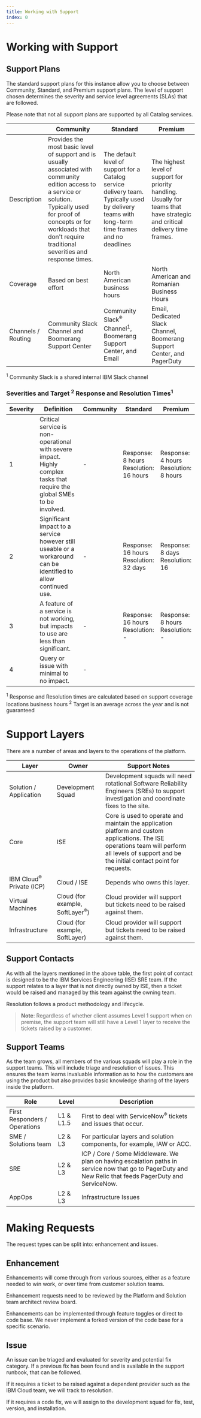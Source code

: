 ```yaml
---
title: Working with Support
index: 0
---
```


# Working with Support

## Support Plans

The standard support plans for this instance allow you to choose between Community, Standard, and Premium support plans. The level of support chosen determines the severity and service level agreements (SLAs) that are followed. 

Please note that not all support plans are supported by all Catalog services.

| | Community | Standard | Premium |
| --- | --- | --- | --- |
| Description | Provides the most basic level of support and is usually associated with community edition access to a service or solution. Typically used for proof of concepts or for workloads that don't require traditional severities and response times. | The default level of support for a Catalog service delivery team. Typically used by delivery teams with long-term time frames and no deadlines | The highest level of support for priority handling. Usually for teams that have strategic and critical delivery time frames. |
| Coverage | Based on best effort | North American business hours | North American and Romanian Business Hours |
| Channels / Routing | Community Slack Channel and Boomerang Support Center | Community Slack<sup>®</sup> Channel<sup>1</sup>, Boomerang Support Center, and Email | Email, Dedicated Slack Channel, Boomerang Support Center, and PagerDuty |

<sup>1</sup> Community Slack is a shared internal IBM Slack channel

### Severities and Target <sup>2</sup> Response and Resolution Times<sup>1</sup>

| Severity | Definition | Community | Standard | Premium |
| --- | --- | --- | --- | --- |
| 1 | Critical service is non-operational with severe impact. Highly complex tasks that require the global SMEs to be involved. | - | Response: 8 hours<br>Resolution: 16 hours | Response: 4 hours<br>Resolution: 8 hours |
| 2 | Significant impact to a service however still useable or a workaround can be identified to allow continued use. | - | Response: 16 hours<br>Resolution: 32 days | Response: 8 days<br>Resolution: 16 |
| 3 | A feature of a service is not working, but impacts to use are less than significant. | - | Response: 16 hours<br>Resolution: - | Response: 8 hours<br>Resolution: - |
| 4 | Query or issue with minimal to no impact. | - | 

<sup>1</sup> Response and Resolution times are calculated based on support coverage locations business hours
<sup>2</sup> Target is an average across the year and is not guaranteed

# Support Layers

There are a number of areas and layers to the operations of the platform.

| Layer                   | Owner                  | Support Notes                                                                                                                                                                                   |
| ----------------------- | ---------------------- | ----------------------------------------------------------------------------------------------------------------------------------------------------------------------------------------------- |
| Solution / Application  | Development Squad      | Development squads will need rotational Software Reliability Engineers (SREs) to support investigation and coordinate fixes to the site.                                                                                         |
| Core                    | ISE                    | Core is used to operate and maintain the application platform and custom applications. The ISE operations team will perform all levels of support and be the initial contact point for requests. |
| IBM Cloud<sup>®</sup> Private (ICP) | Cloud / ISE            | Depends who owns this layer.                                                                                                                                                                    |
| Virtual Machines        | Cloud (for example, SoftLayer<sup>®</sup>) | Cloud provider will support but tickets need to be raised against them.                                                                                                                          |
| Infrastructure          | Cloud (for example, SoftLayer) | Cloud provider will support but tickets need to be raised against them.                                                                                                                          |

## Support Contacts

As with all the layers mentioned in the above table, the first point of contact is designed to be the IBM Services Engineering (ISE) SRE team. If the support relates to a layer that is not directly owned by ISE, then a ticket would be raised and managed by this team against the owning team.

Resolution follows a product methodology and lifecycle.

<!--![Support Process](./assets/img/Boomerang-SupportProcess.png) -->

> **Note**: Regardless of whether client assumes Level 1 support when on premise, the support team will still have a Level 1 layer to receive the tickets raised by a customer.

## Support Teams

As the team grows, all members of the various squads will play a role in the support teams. This will include triage and resolution of issues. This ensures the team learns invaluable information as to how the customers are using the product but also provides basic knowledge sharing of the layers inside the platform.

| Role                          | Level     | Description                                                                                                                                             |
| ----------------------------- | --------- | ------------------------------------------------------------------------------------------------------------------------------------------------------- |
| First Responders / Operations | L1 & L1.5 | First to deal with ServiceNow<sup>®</sup> tickets and issues that occur.                                                                                             |
| SME / Solutions team          | L2 & L3   | For particular layers and solution components, for example, IAW or ACC.                                                                                           |
| SRE                           | L2 & L3   | ICP / Core / Some Middleware. We plan on having escalation paths in service now that go to PagerDuty and New Relic that feeds PagerDuty and ServiceNow. |
| AppOps                        | L2 & L3   | Infrastructure Issues                                                                           
# Making Requests

The request types can be split into: enhancement and issues.

## Enhancement

Enhancements will come through from various sources, either as a feature needed to win work, or over time from customer solution teams.

Enhancement requests need to be reviewed by the Platform and Solution team architect review board.

Enhancements can be implemented through feature toggles or direct to code base. We never implement a forked version of the code base for a specific scenario.

## Issue

An issue can be triaged and evaluated for severity and potential fix category. If a previous fix has been found and is available in the support runbook, that can be followed.

If it requires a ticket to be raised against a dependent provider such as the IBM Cloud team, we will track to resolution.

If it requires a code fix, we will assign to the development squad for fix, test, version, and installation.
                                                        
